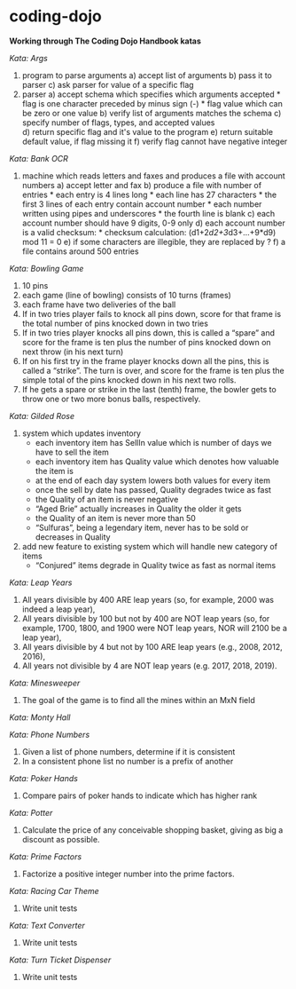 # coding-dojo

**Working through The Coding Dojo Handbook katas**

_Kata: Args_

1. program to parse arguments
    a) accept list of arguments
    b) pass it to parser
    c) ask parser for value of a specific flag
2. parser
    a) accept schema which specifies which arguments accepted
        * flag is one character preceded by minus sign (-)
        * flag value which can be zero or one value
    b) verify list of arguments matches the schema
    c) specify number of flags, types, and accepted values                
    d) return specific flag and it's value to the program
    e) return suitable default value, if flag missing it
    f) verify flag cannot have negative integer
        

_Kata: Bank OCR_

1. machine which reads letters and faxes and produces a file with account numbers
    a) accept letter and fax
    b) produce a file with number of entries
        * each entry is 4 lines long
        * each line has 27 characters
        * the first 3 lines of each entry contain account number
        * each number written using pipes and underscores
        * the fourth line is blank
    c) each account number should have 9 digits, 0-9 only
    d) each account number is a valid checksum:
        * checksum calculation: (d1+2*d2+3*d3+...+9*d9) mod 11 = 0
    e) if some characters are illegible, they are replaced by ?
    f) a file contains around 500 entries


_Kata: Bowling Game_

1. 10 pins
2. each game (line of bowling) consists of 10 turns (frames)
3. each frame have two deliveries of the ball
4. If in two tries player fails to knock all pins down, score for that frame is the total number 
   of pins knocked down in two tries
5. If in two tries player knocks all pins down, this is called a “spare” and score for the 
   frame is ten plus the number of pins knocked down on next throw (in his next turn)
6. If on his first try in the frame player knocks down all the pins, this is called a “strike”. The 
   turn is over, and score for the frame is ten plus the simple total of the pins knocked 
   down in his next two rolls.
7. If he gets a spare or strike in the last (tenth) frame, the bowler gets to throw one or two more bonus 
   balls, respectively.


_Kata: Gilded Rose_

1. system which updates inventory
    * each inventory item has SellIn value which is number of days we have to sell the item
    * each inventory item has Quality value which denotes how valuable the item is
    * at the end of each day system lowers both values for every item
    * once the sell by date has passed, Quality degrades twice as fast
    * the Quality of an item is never negative
    * “Aged Brie” actually increases in Quality the older it gets
    * the Quality of an item is never more than 50
    * “Sulfuras”, being a legendary item, never has to be sold or decreases in Quality
2. add new feature to existing system which will handle new category of items
    * “Conjured” items degrade in Quality twice as fast as normal items


_Kata: Leap Years_

1. All years divisible by 400 ARE leap years (so, for example, 2000 was indeed a leap year),
2. All years divisible by 100 but not by 400 are NOT leap years (so, for example, 1700, 1800, and 1900 were NOT leap 
   years, NOR will 2100 be a leap year),
3. All years divisible by 4 but not by 100 ARE leap years (e.g., 2008, 2012, 2016),
4. All years not divisible by 4 are NOT leap years (e.g. 2017, 2018, 2019).


_Kata: Minesweeper_

1. The goal of the game is to find all the mines within an MxN field


_Kata: Monty Hall_


_Kata: Phone Numbers_

1. Given a list of phone numbers, determine if it is consistent
2. In a consistent phone list no number is a prefix of another


_Kata: Poker Hands_

1. Compare pairs of poker hands to indicate which has higher rank


_Kata: Potter_

1. Calculate the price of any conceivable shopping basket, giving as big a discount as possible.


_Kata: Prime Factors_

1. Factorize a positive integer number into the prime factors.


_Kata: Racing Car Theme_

1. Write unit tests


_Kata: Text Converter_

1. Write unit tests


_Kata: Turn Ticket Dispenser_

1. Write unit tests